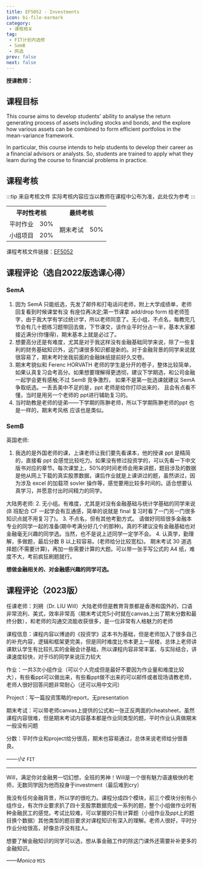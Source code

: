 ```yaml
---
title: EF5052 - Investments
icon: bi-file-earmark
category:
 - 课程相关
tag:
 - FIT计划内选修
 - SemB
 - 网选
prev: false
next: false
---
```


**授课教师：**

<VPBanner
  title = "刘朔（Prof. LIU Will） 'Will'"
  content = "Assistant Professor"
  logo = "https://www.cb.cityu.edu.hk/portfolio/photos/shuoliu.jpg"
  :actions = '[  
        {
            text: "详细信息",
            link: "https://www.cb.cityu.edu.hk/People-and-Research/People/People-Details?eid=shuoliu"
        },
    ]'
/>

<!-- more -->

## 课程目标

This course aims to develop students' ability to analyse the return generating process of assets including stocks and bonds, and the explore how various assets can be combined to form efficient portfolios in the mean-variance framework.

In particular, this course intends to help students to develop their career as a financial advisors or analysts. So, students are trained to apply what they learn during the course to financial problems in practice.

## 课程考核

:::tip 来自考核文件
实际考核内容应当以教师在课程中公布为准，此处仅为参考
:::

<table>
    <tr>
        <th colspan=2>
            平时性考核
        </th>
        <th colspan=2>
            最终考核
        </th>
    </tr>
    <tr>
        <td>
            平时作业
        </td>
        <td>
            30%
        </td>
        <td rowspan=2>
            期末考试
        </td>
        <td rowspan=2>
            50%
        </td>
    </tr>
    <tr>
        <td>
            小组项目
        </td>
        <td>
            20%
        </td>
    </tr>
</table>

课程考核文件链接：[EF5052](https://www.cityu.edu.hk/catalogue/pg/202425/course/EF5052.pdf)

## 课程评论（选自2022版选课心得）

### SemA

1. 因为 SemA 只能纸选，先发了邮件和打电话问老师，附上大学成绩单，老师回复看到时候课堂有没 有座位再决定;第一节课拿 add/drop form 给老师签字，由于我大学有学过统计学，所以老师同意了。无小组，不点名，每教完几节会有几十题练习题带回去做，下节课交，该作业平时分占一半，基本大家都接近满分(你懂得)，期末基本上就是必过了。
2. 想要高分还是有难度，尤其是对于我这样没有金融基础同学来说，除了一些复利的财务基础知识外，这门课很多知识都是新的。对于金融背景的同学来说就很容易了，期末考时坐我前面的金融妹纸提前好久交卷。
3. 期末考貌似和 Ferenc HORVATH 老师的学生是分开的卷子，整体比较简单，如果认真复习会考高分。如果想要理解得更透彻，建议下学期选，和公司金融一起学会更有感触;不过 SemB 竞争激烈， 如果不是第一批选课就建议 SemA 争取纸选。一丢丢美中不足的是，ppt 老师是给你打印出来的， 且会有点看不懂，当时是用另一个老师的 ppt进行辅助复习的。
4. 当时助教是老师的徒弟——下学期的陈翀老师，所以下学期陈翀老师的ppt 也是一样的，期末考风格 应该也是类似。

### SemB

英国老师:

1. 我选的是外国老师的课，上课老师让我们要先看课本，他的授课 ppt 是精简的，直接看 ppt 会感觉比较吃力。如果没有修过投资学的，可以先看一下中文版书对应的章节。每次课堂上，50%的时间老师会用来讲题，题目涉及的数据是他从网上下载的真实股票数据，课后作业就是上课讲过的题，虽然讲过，因为涉及 excel 的加载项 sovler 操作等，感觉要用比较多时间的。适合想要认真学习，并愿意付出时间精力的同学。

大陆男老师:
2. 无小组。有难度，尤其是对没有金融基础与统计学基础的同学来说(B 班配合 CF 一起学会有互通感，简单的说就是 final 复习时看了一门另一门很多知识点就不用复习了)。
3. 不点名，但有其他考勤方式。 请做好同班很多金融本专业的同学一起的准备(期中考满分好几个的那种)。真的不建议没有金融基础也对金融毫无兴趣的同学选。当然，也不是说上述同学一定学不会。
4. 认真学，勤理解，多做题，最后分数 B 以上较容易。(老师给分比较宽松)。 期末考试 30 道选择题(不需要计算)，再加一些需要计算的大题。可以带一张手写公式的 A4 纸，难度不大，考前疯狂刷题就行。

**想做金融相关的、对金融感兴趣的同学可选。**

## 课程评论（2023版）

任课老师：刘朔（Dr. LIU Will）大陆老师但是教育背景都是香港和国外的，口语非常流利、美式，效率非常高（期末考试完5小时就在canvas上出了期末分数和最终分数），和老师的沟通交流能收获很多，是一位非常有人格魅力的老师

课程信息：课程内容以博迪的《投资学》这本书为基础，但是老师加入了很多自己的补充内容，逻辑和框架更完美，但是同时难度比书本更上一层楼，总体上老师讲课默认学生有比较扎实的金融会计基础，所以课程内容非常丰富、与实际结合，讲课速度较快，对于IS的同学来说压力较大

作业：一共3次小组作业（可以个人完成但是最好不要因为作业量和难度比较大），有些看ppt可以做出来，有些看ppt做不出来的可以邮件或者现场请教老师，老师人很好回答问题非常耐心（还可以用中文问）

Project：写一篇投资策略的report，无presentation

期末考试：可以带老师canvas上提供的公式和一张正反两面的cheatsheet，虽然课程内容很难，但是期末考试内容基本都是作业同类型的题，平时作业认真做期末一般没有问题

分数：平时作业和project给分很高，期末也容易通过，总体来说老师给分很善良。

_——小z_ `FIT`

---

Will，满足你对金融男一切幻想，全班的男神！Will是一个很有魅力语速极快的老师，无数同学因为他而投身于investment（最后难到cry）

我没有任何金融背景，所以学的很吃力。课程分成四个模块，前三个模块分别有小组作业，有次作业要求扒了四十支股票数据完成一系列的题，整个小组做作业时有种金融民工的感觉。考试比较难，可以掌握的只有计算题（小组作业及ppt上的题目换个数据）其他类型的题目要求对课程知识有深入的理解。老师人很好，平时分作业分给很高，好像总评没有挂人。

想要了解金融知识的同学可以选，想从事金融工作的除这门课外还需要补补更多的金融知识。

_——Monica_ `MIS`
